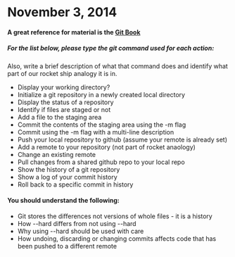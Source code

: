 # November 3, 2014

#### A great reference for material is the [Git Book](http://git-scm.com/book/en/v2/Git-Basics-Getting-a-Git-Repository)

##### For the list below, please type the git command used for each action:

Also, write a brief description of what that command does and identify what part of
our rocket ship analogy it is in.

* Display your working directory?
* Initialize a git repository in a newly created local directory
* Display the status of a repository
* Identify if files are staged or not
* Add a file to the staging area
* Commit the contents of the staging area using the -m flag
* Commit using the -m flag with a multi-line description
* Push your local repository to github (assume your remote is already set)
* Add a remote to your repository (not part of rocket anaology)
* Change an existing remote
* Pull changes from a shared github repo to your local repo
* Show the history of a git repository
* Show a log of your commit history
* Roll back to a specific commit in history

#### You should understand the following:

* Git stores the differences not versions of whole files - it is a history
* How --hard differs from not using --hard
* Why using --hard should be used with care
* How undoing, discarding or changing commits affects code that has been pushed
to a different remote
